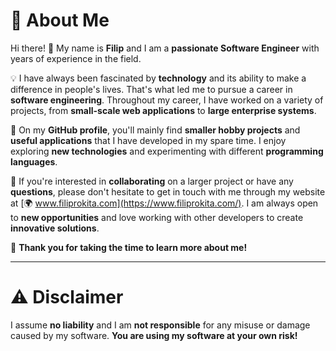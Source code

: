 # 🚀 About Me  
Hi there! 👋 My name is **Filip** and I am a **passionate Software Engineer** with years of experience in the field.  

💡 I have always been fascinated by **technology** and its ability to make a difference in people's lives. That's what led me to pursue a career in **software engineering**. Throughout my career, I have worked on a variety of projects, from **small-scale web applications** to **large enterprise systems**.  

📂 On my **GitHub profile**, you'll mainly find **smaller hobby projects** and **useful applications** that I have developed in my spare time. I enjoy exploring **new technologies** and experimenting with different **programming languages**.  

🤝 If you're interested in **collaborating** on a larger project or have any **questions**, please don't hesitate to get in touch with me through my website at [🌍 www.filiprokita.com](https://www.filiprokita.com/). I am always open to **new opportunities** and love working with other developers to create **innovative solutions**.  

🙏 **Thank you for taking the time to learn more about me!**  

---

# ⚠️ Disclaimer  
I assume **no liability** and I am **not responsible** for any misuse or damage caused by my software. **You are using my software at your own risk!**  
